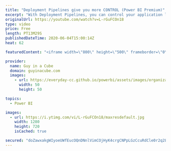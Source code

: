 ```yaml
---
title: "Deployment Pipelines give you more CONTROL (Power BI Premium)"
excerpt: "With Deployment Pipelines, you can control your application life cycle stages. Keep content in sync at the different stages of your development. Power BI Premium is required.  Documentation: https://docs.microsoft.com/power-bi/create-reports/deployment-pipelines-overview https://docs.microsoft.com/power-bi/create-reports/deployment-pipelines-process"
originalUrl: https://youtube.com/watch?v=L-rGuFCOn18
type: video
price: Free
length: PT13M29S
publishedDateTime: 2020-06-04T15:00:14Z
heat: 62

featuredContent: "<iframe width=\"800\" height=\"500\" frameborder=\"0\" src=\"https://www.youtube.com/embed/L-rGuFCOn18\" allow=\"accelerometer; autoplay; encrypted-media; gyroscope; picture-in-picture\" allowfullscreen></iframe>"

provider:
  name: Guy in a Cube
  domain: guyinacube.com
  images:
    - url: https://everyday-cc.github.io/powerbi/assets/images/organizations/guyinacube.com-50x50.jpg
      width: 50
      height: 50

topics:
  - Power BI

images:
  - url: https://i.ytimg.com/vi/L-rGuFCOn18/maxresdefault.jpg
    width: 1280
    height: 720
    isCached: true

secured: "doZawxakgWIyoeUWfEucOQnDNnlVimCOjHyK4crgCNPpLGzCcuRdCle0r2q2L07pFJDjXDh3QoAqj/gSEUpQdn+JNJzdhs8vCf/AO1tOCqygMEaEQsEw6TzS7qVihIxsnQIueGUNF+u1gut8DSzB4dTbGineCcFV86mfGNhLz4hwxO2X0DUFJLl6mQEZzKRaEieiGW1WebcDgy47J2+qiUXFpJsNZOVO4gWZ3DBo9iB+whneD9InFlSUOU3G8XhPy7h3ghuT4390YlLX0/texoQgsKanww3WTcwFAGU55MvJfNTfsw8QuJsO2OHjK4/d4z+164fJgDPHaJ5nsGaaphteUZPPn+ChYGJQ6MuGPThaG9Cnplda7F609CYK7GC1tldY5q/IeIB7fbSeuXH4DP0yEF7OcOFek0EGgxCqQgigNfur0CNvou6GvlaHrzsh;uywt+7yxrui55beyiIZdXw=="
---
```



